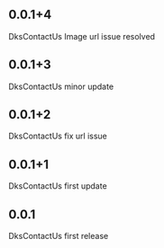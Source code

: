 
## 0.0.1+4
DksContactUs Image url issue resolved

## 0.0.1+3
DksContactUs minor update

## 0.0.1+2
DksContactUs fix url issue

## 0.0.1+1
DksContactUs first update

## 0.0.1
DksContactUs first release
